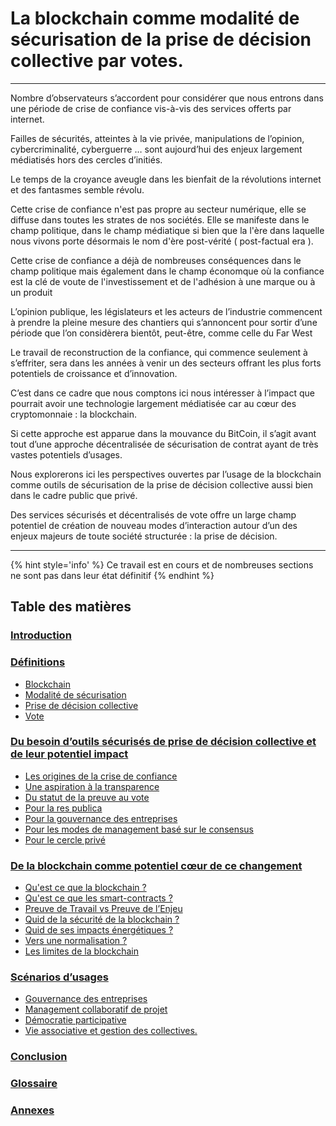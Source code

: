 # La blockchain comme modalité de sécurisation de la prise de décision collective par votes.

---

Nombre d’observateurs s’accordent pour considérer que nous 
entrons dans une période de crise de confiance vis-à-vis des services offerts par internet.

Failles de sécurités, atteintes à la vie privée, manipulations de l’opinion, cybercriminalité, cyberguerre … sont aujourd’hui des enjeux largement médiatisés hors des cercles d’initiés.

Le temps de la croyance aveugle dans les bienfait de la révolutions internet et des fantasmes semble révolu.

Cette crise de confiance n'est pas propre au secteur numérique, elle se diffuse dans toutes
les strates de nos sociétés. Elle se manifeste dans le champ politique, dans le champ médiatique si bien que la l'ère dans laquelle nous vivons porte désormais le nom d'ère post-vérité ( post-factual era ).

Cette crise de confiance a déjà de nombreuses conséquences dans le champ politique mais également dans le champ économque où la confiance est la clé de voute de l'investissement et de l'adhésion à une marque ou à un produit

L’opinion publique, les législateurs et les acteurs de l’industrie commencent à prendre la pleine mesure des chantiers qui s’annoncent pour sortir d’une période que l’on considèrera bientôt, peut-être, comme celle du Far West  

Le travail de reconstruction de la confiance, qui commence seulement à s’effriter, sera dans les années à venir un des secteurs offrant les plus forts potentiels de croissance et d’innovation.

C’est dans ce cadre que nous comptons ici nous intéresser à l’impact que pourrait avoir une technologie largement médiatisée car au cœur des cryptomonnaie : la blockchain.

Si cette approche est apparue dans la mouvance du BitCoin, il s’agit avant tout d’une approche décentralisée de sécurisation de contrat ayant de très vastes potentiels d’usages.

Nous explorerons ici les perspectives ouvertes par l’usage de la blockchain comme outils de sécurisation de la prise de décision collective aussi bien dans le cadre public que privé.

Des services sécurisés et décentralisés de vote offre un large champ potentiel de création de nouveau modes d’interaction autour d’un des enjeux majeurs de toute société structurée : la prise de décision.

---

{% hint style='info' %}
Ce travail est en cours et de nombreuses sections ne sont pas dans leur état définitif
{% endhint %}

## Table des matières

### [Introduction](Readme.md)

### [Définitions](/parts/definitions.md)
   
* [Blockchain](/parts/definitions/blockchain.md)
* [Modalité de sécurisation](parts/definitions/security.md)
* [Prise de décision collective](parts/definitions/decision.md)
* [Vote](parts/definitions/vote.md)

### [Du besoin d’outils sécurisés de prise de décision collective et de leur potentiel impact](parts/tools-and-impact.md)
* [Les origines de la crise de confiance](parts/tools_and_impact/crise_confiance.md) 
* [Une aspiration à la transparence](parts/tools_and_impact/aspiration_transparence.md) 
* [Du statut de la preuve au vote](parts/tools_and_impact/preuve_vote.md) 
* [Pour la res publica](parts/tools_and_impact/res_publica.md)
* [Pour la gouvernance des entreprises](parts/tools_and_impact/gouvernance_entreprises.md)
* [Pour les modes de management basé sur le consensus](parts/tools_and_impact/management_base_consensus.md)
* [Pour le cercle privé](parts/tools_and_impact/cercle_prive.md)

### [De la blockchain comme potentiel cœur de ce changement](parts/blockchain-potential-change.md)
* [Qu'est ce que la blockchain ?](parts/blockchain_potential_change/blockchain_en_details.md)
* [Qu'est ce que les smart-contracts ?](parts/blockchain_potential_change/smart_contract.md)
* [Preuve de Travail vs Preuve de l’Enjeu](parts/blockchain_potential_change/preuve_travail_preuve_enjeu.md)
* [Quid de la sécurité de la blockchain ?](parts/blockchain_potential_change/blockchain_securite.md)
* [Quid de ses impacts énergétiques ?](parts/blockchain_potential_change/impact_energetique.md)
* [Vers une normalisation ?](parts/blockchain_potential_change/blockchain_normalisation.md)
* [Les limites de la blockchain](parts/blockchain_potential_change/blockchain_limite.md)

### [Scénarios d’usages](parts/use-cases.md)
* [Gouvernance des entreprises](parts/use_cases/gouvernance_des_entreprises.md)
* [Management collaboratif de projet](parts/use_cases/management_collboratif.md)
* [Démocratie participative](parts/use_cases/democratie_participative.md)
* [Vie associative et gestion des collectives.](parts/use_cases/vie_associative_et_gestion_des_collectivites.md)
 
### [Conclusion](conclusion.md)

### [Glossaire](GLOSSARY.md)
 
### [Annexes](annexes.md)


